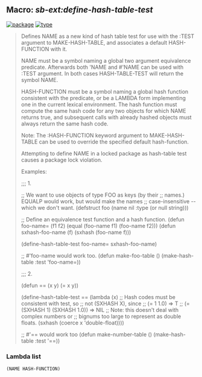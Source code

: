 ## Macro: ***sb-ext:define-hash-table-test***
[![package](https://img.shields.io/badge/Package-SB--EXT-5f9ea0.svg?style=social&colorA=999999)](../) [![type](https://img.shields.io/badge/Type-Macro-5f9ea0.svg?style=social&colorA=999999)](../#macro) 

> Defines NAME as a new kind of hash table test for use with the :TEST
> argument to MAKE-HASH-TABLE, and associates a default HASH-FUNCTION with it.
> 
> NAME must be a symbol naming a global two argument equivalence predicate.
> Afterwards both 'NAME and #'NAME can be used with :TEST argument. In both
> cases HASH-TABLE-TEST will return the symbol NAME.
> 
> HASH-FUNCTION must be a symbol naming a global hash function consistent with
> the predicate, or be a LAMBDA form implementing one in the current lexical
> environment. The hash function must compute the same hash code for any two
> objects for which NAME returns true, and subsequent calls with already hashed
> objects must always return the same hash code.
> 
> Note: The :HASH-FUNCTION keyword argument to MAKE-HASH-TABLE can be used to
> override the specified default hash-function.
> 
> Attempting to define NAME in a locked package as hash-table test causes a
> package lock violation.
> 
> Examples:
> 
> ;;; 1.
> 
> ;; We want to use objects of type FOO as keys (by their
> ;; names.) EQUALP would work, but would make the names
> ;; case-insensitive -- which we don't want.
> (defstruct foo (name nil :type (or null string)))
> 
> ;; Define an equivalence test function and a hash function.
> (defun foo-name= (f1 f2) (equal (foo-name f1) (foo-name f2)))
> (defun sxhash-foo-name (f) (sxhash (foo-name f)))
> 
> (define-hash-table-test foo-name= sxhash-foo-name)
> 
> ;; #'foo-name would work too.
> (defun make-foo-table () (make-hash-table :test 'foo-name=))
> 
> ;;; 2.
> 
> (defun == (x y) (= x y))
> 
> (define-hash-table-test ==
> (lambda (x)
> ;; Hash codes must be consistent with test, so
> ;; not (SXHASH X), since
> ;;   (= 1 1.0)                   => T
> ;;   (= (SXHASH 1) (SXHASH 1.0)) => NIL
> ;; Note: this doesn't deal with complex numbers or
> ;; bignums too large to represent as double floats.
> (sxhash (coerce x 'double-float))))
> 
> ;; #'== would work too
> (defun make-number-table () (make-hash-table :test '==))

### Lambda list
```
(NAME HASH-FUNCTION)
```
